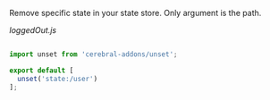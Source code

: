 Remove specific state in your state store. Only argument is the path.

*loggedOut.js*
```javascript

import unset from 'cerebral-addons/unset';

export default [
  unset('state:/user')
];
```
